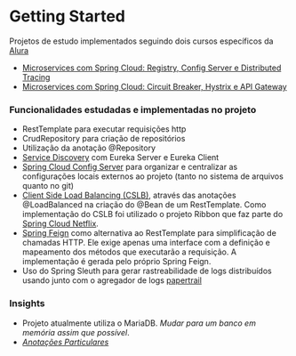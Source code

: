 # Getting Started
Projetos de estudo implementados seguindo dois cursos específicos da [Alura](https://www.alura.com.br/)
* [Microservices com Spring Cloud: Registry, Config Server e Distributed Tracing](https://cursos.alura.com.br/course/microservices-spring-cloud-service-registry-config-server)
* [Microservices com Spring Cloud: Circuit Breaker, Hystrix e API Gateway](https://cursos.alura.com.br/course/microservices-spring-cloud-circuit-breaker-api-gateway)

### Funcionalidades estudadas e implementadas no projeto
- RestTemplate para executar requisições http
- CrudRepository para criação de repositórios
- Utilização da anotação @Repository
- [Service Discovery](https://spring.io/guides/gs/service-registration-and-discovery/) com Eureka Server e Eureka Client
- [Spring Cloud Config Server](https://cloud.spring.io/spring-cloud-config/reference/html/) para organizar e centralizar as configurações locais externos ao projeto (tanto no sistema de arquivos quanto no git)
- [Client Side Load Balancing (CSLB)](https://spring.io/guides/gs/client-side-load-balancing/), através das anotações @LoadBalanced na criação do @Bean de um RestTemplate. Como implementação do CSLB foi utilizado o projeto Ribbon que faz parte do [Spring Cloud Netflix](https://spring.io/projects/spring-cloud-netflix).
- [Spring Feign](https://cloud.spring.io/spring-cloud-netflix/multi/multi_spring-cloud-feign.html) como alternativa ao RestTemplate para simplificação de chamadas HTTP. Ele exige apenas uma interface com a definição e mapeamento dos métodos que executarão a requisição. A implementação é gerada pelo próprio Spring Feign.
- Uso do Spring Sleuth para gerar rastreabilidade de logs distribuídos usando junto com o agregador de logs [papertrail](https://www.papertrail.com/)

### Insights
- Projeto atualmente utiliza o MariaDB. *Mudar para um banco em memória assim que possível*.
- [*Anotações Particulares*](https://docs.google.com/document/d/1sJFI5JYPc9hKKCoQTVgRIni93JC1qe3EI10H_xlIlng/edit)

